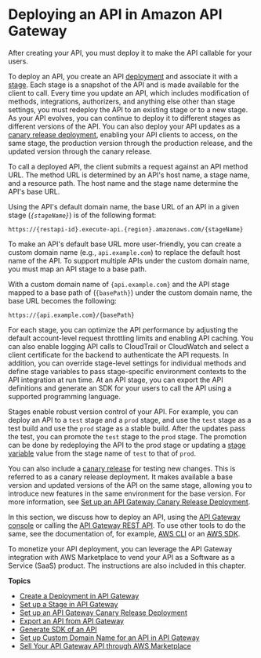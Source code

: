 # Deploying an API in Amazon API Gateway<a name="how-to-deploy-api"></a>

 After creating your API, you must deploy it to make the API callable for your users\. 

To deploy an API, you create an API [deployment](http://docs.aws.amazon.com/apigateway/api-reference/resource/deployment/) and associate it with a [stage](http://docs.aws.amazon.com/apigateway/api-reference/resource/stage/)\. Each stage is a snapshot of the API and is made available for the client to call\. Every time you update an API, which includes modification of methods, integrations, authorizers, and anything else other than stage settings, you must redeploy the API to an existing stage or to a new stage\. As your API evolves, you can continue to deploy it to different stages as different versions of the API\. You can also deploy your API updates as a [canary release deployment](canary-release.md), enabling your API clients to access, on the same stage, the production version through the production release, and the updated version through the canary release\. 

To call a deployed API, the client submits a request against an API method URL\. The method URL is determined by an API's host name, a stage name, and a resource path\. The host name and the stage name determine the API's base URL\. 

Using the API's default domain name, the base URL of an API in a given stage \(*`{stageName}`*\) is of the following format:

```
https://{restapi-id}.execute-api.{region}.amazonaws.com/{stageName}
```

 To make an API's default base URL more user\-friendly, you can create a custom domain name \(e\.g\., `api.example.com`\) to replace the default host name of the API\. To support multiple APIs under the custom domain name, you must map an API stage to a base path\. 

With a custom domain name of `{api.example.com}` and the API stage mapped to a base path of \(`{basePath}`\) under the custom domain name, the base URL becomes the following: 

```
https://{api.example.com}/{basePath}
```

 For each stage, you can optimize the API performance by adjusting the default account\-level request throttling limits and enabling API caching\. You can also enable logging API calls to CloudTrail or CloudWatch and select a client certificate for the backend to authenticate the API requests\. In addition, you can override stage\-level settings for individual methods and define stage variables to pass stage\-specific environment contexts to the API integration at run time\. At an API stage, you can export the API definitions and generate an SDK for your users to call the API using a supported programming language\. 

Stages enable robust version control of your API\. For example, you can deploy an API to a `test` stage and a `prod` stage, and use the `test` stage as a test build and use the `prod` stage as a stable build\. After the updates pass the test, you can promote the `test` stage to the `prod` stage\. The promotion can be done by redeploying the API to the prod stage or updating a [stage variable](how-to-deploy-api-with-console.md#how-to-deploy-api-set-stage-variables) value from the stage name of `test` to that of `prod`\.

You can also include a [canary release](https://martinfowler.com/bliki/CanaryRelease.html) for testing new changes\. This is referred to as a canary release deployment\. It makes available a base version and updated versions of the API on the same stage, allowing you to introduce new features in the same environment for the base version\. For more information, see [Set up an API Gateway Canary Release Deployment](canary-release.md)\.

 In this section, we discuss how to deploy an API, using the [API Gateway console](https://console.aws.amazon.com/apigateway) or calling the [API Gateway REST API](http://docs.aws.amazon.com/apigateway/api-reference/)\. To use other tools to do the same, see the documentation of, for example, [AWS CLI](http://docs.aws.amazon.com/cli/latest/reference/apigateway) or an [AWS SDK](https://aws.amazon.com/tools/#sdk)\. 

 To monetize your API deployment, you can leverage the API Gateway integration with AWS Marketplace to vend your API as a Software as a Service \(SaaS\) product\. The instructions are also included in this chapter\. 

**Topics**
+ [Create a Deployment in API Gateway](set-up-deployments.md)
+ [Set up a Stage in API Gateway](set-up-stages.md)
+ [Set up an API Gateway Canary Release Deployment](canary-release.md)
+ [Export an API from API Gateway](api-gateway-export-api.md)
+ [Generate SDK of an API](how-to-generate-sdk.md)
+ [Set up Custom Domain Name for an API in API Gateway](how-to-custom-domains.md)
+ [Sell Your API Gateway API through AWS Marketplace](sell-api-as-saas-on-aws-marketplace.md)